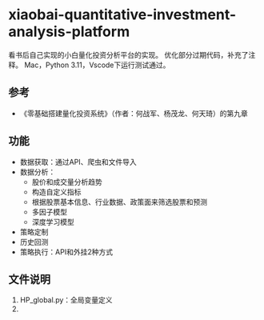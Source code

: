 # xiaobai-quantitative-investment-analysis-platform

看书后自己实现的小白量化投资分析平台的实现。
优化部分过期代码，补充了注释。
Mac，Python 3.11，Vscode下运行测试通过。

## 参考

* 《零基础搭建量化投资系统》（作者：何战军、杨茂龙、何天琦）的第九章

## 功能

* 数据获取：通过API、爬虫和文件导入
* 数据分析：
  * 股价和成交量分析趋势
  * 构造自定义指标
  * 根据股票基本信息、行业数据、政策面来筛选股票和预测
  * 多因子模型
  * 深度学习模型
* 策略定制
* 历史回测
* 策略执行：API和外挂2种方式

## 文件说明

1. HP_global.py：全局变量定义
2. 
